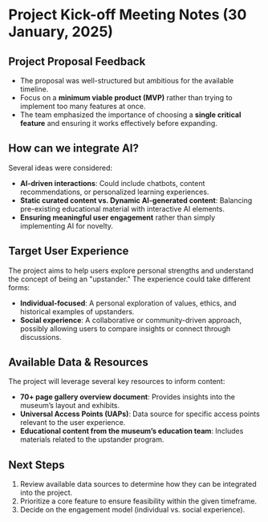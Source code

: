 # Project Kick-off Meeting Notes (30 January, 2025)

## Project Proposal Feedback

- The proposal was well-structured but ambitious for the available timeline.
- Focus on a **minimum viable product (MVP)** rather than trying to implement too many features at once.
- The team emphasized the importance of choosing a **single critical feature** and ensuring it works effectively before expanding.

## How can we integrate AI?

Several ideas were considered:

- **AI-driven interactions**: Could include chatbots, content recommendations, or personalized learning experiences.
- **Static curated content vs. Dynamic AI-generated content**: Balancing pre-existing educational material with interactive AI elements.
- **Ensuring meaningful user engagement** rather than simply implementing AI for novelty.

## Target User Experience

The project aims to help users explore personal strengths and understand the concept of being an "upstander." The experience could take different forms:

- **Individual-focused**: A personal exploration of values, ethics, and historical examples of upstanders.
- **Social experience**: A collaborative or community-driven approach, possibly allowing users to compare insights or connect through discussions.

## Available Data & Resources

The project will leverage several key resources to inform content:

- **70+ page gallery overview document**: Provides insights into the museum’s layout and exhibits.
- **Universal Access Points (UAPs)**: Data source for specific access points relevant to the user experience.
- **Educational content from the museum’s education team**: Includes materials related to the upstander program.

## Next Steps

1. Review available data sources to determine how they can be integrated into the project.
2. Prioritize a core feature to ensure feasibility within the given timeframe.
3. Decide on the engagement model (individual vs. social experience).
